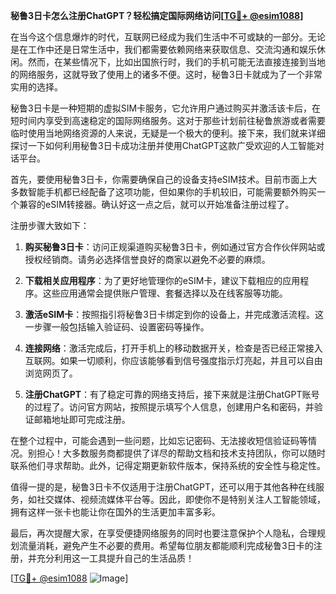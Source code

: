 **秘鲁3日卡怎么注册ChatGPT？轻松搞定国际网络访问[[TG💪+ @esim1088](https://t.me/s/esim1088)]**

在当今这个信息爆炸的时代，互联网已经成为我们生活中不可或缺的一部分。无论是在工作中还是日常生活中，我们都需要依赖网络来获取信息、交流沟通和娱乐休闲。然而，在某些情况下，比如出国旅行时，我们的手机可能无法直接连接到当地的网络服务，这就导致了使用上的诸多不便。这时，秘鲁3日卡就成为了一个非常实用的选择。

秘鲁3日卡是一种短期的虚拟SIM卡服务，它允许用户通过购买并激活该卡后，在短时间内享受到高速稳定的国际网络服务。这对于那些计划前往秘鲁旅游或者需要临时使用当地网络资源的人来说，无疑是一个极大的便利。接下来，我们就来详细探讨一下如何利用秘鲁3日卡成功注册并使用ChatGPT这款广受欢迎的人工智能对话平台。

首先，要使用秘鲁3日卡，你需要确保自己的设备支持eSIM技术。目前市面上大多数智能手机都已经配备了这项功能，但如果你的手机较旧，可能需要额外购买一个兼容的eSIM转接器。确认好这一点之后，就可以开始准备注册过程了。

注册步骤大致如下：

1. **购买秘鲁3日卡**：访问正规渠道购买秘鲁3日卡，例如通过官方合作伙伴网站或授权经销商。请务必选择信誉良好的商家以避免不必要的麻烦。

2. **下载相关应用程序**：为了更好地管理你的eSIM卡，建议下载相应的应用程序。这些应用通常会提供账户管理、套餐选择以及在线客服等功能。

3. **激活eSIM卡**：按照指引将秘鲁3日卡绑定到你的设备上，并完成激活流程。这一步骤一般包括输入验证码、设置密码等操作。

4. **连接网络**：激活完成后，打开手机上的移动数据开关，检查是否已经正常接入互联网。如果一切顺利，你应该能够看到信号强度指示灯亮起，并且可以自由浏览网页了。

5. **注册ChatGPT**：有了稳定可靠的网络支持后，接下来就是注册ChatGPT账号的过程了。访问官方网站，按照提示填写个人信息，创建用户名和密码，并验证邮箱地址即可完成注册。

在整个过程中，可能会遇到一些问题，比如忘记密码、无法接收短信验证码等情况。别担心！大多数服务商都提供了详尽的帮助文档和技术支持团队，你可以随时联系他们寻求帮助。此外，记得定期更新软件版本，保持系统的安全性与稳定性。

值得一提的是，秘鲁3日卡不仅适用于注册ChatGPT，还可以用于其他各种在线服务，如社交媒体、视频流媒体平台等。因此，即使你不是特别关注人工智能领域，拥有这样一张卡也能让你在国外的生活更加丰富多彩。

最后，再次提醒大家，在享受便捷网络服务的同时也要注意保护个人隐私，合理规划流量消耗，避免产生不必要的费用。希望每位朋友都能顺利完成秘鲁3日卡的注册，并充分利用这一工具提升自己的生活品质！

[[TG💪+ @esim1088](https://t.me/s/esim1088) ![Image](https://i.postimg.cc/4NQfJmqS/Snipaste-2025-05-13-00-14-12.png)]